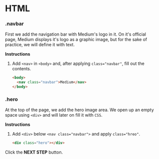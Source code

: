 # HTML

### .navbar

First we add the navigation bar with Medium's logo in it. On it's official page, Medium displays it's logo as a graphic image, but for the sake of practice, we will define it with text. 

**Instructions**

1. Add `<nav>` in `<body>` and, after applying `class="navbar"`, fill out the contents.

   ```html
   <body>
     <nav class="navbar">Medium</nav>
   </body>
   ```



### .hero

At the top of the page, we add the hero image area. We open up an empty space using `<div>` and will later on fill it with `CSS`. 

**Instructions**

1. Add `<div>` below `<nav class="navbar">` and apply `class="hreo"`.

   ```html
   <div class="hero"></div>
   ```



Click the **NEXT STEP** button.